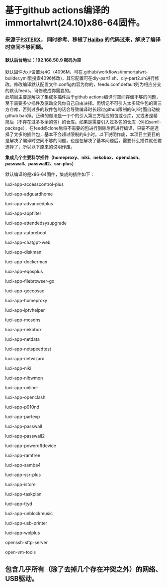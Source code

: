 <h1>基于github actions编译的immortalwrt(24.10)x86-64固件。</h1>
<h3>来源于<a href='https://github.com/P3TERX/Actions-OpenWrt' target='_blank'>P3TERX</a>， 同时参考、移植了<a href='https://github.com/haiibo/OpenWrt' target='_blank'>Haiibo</a> 的代码过来，解决了编译时空间不够问题。</h3>

<h4>默认后台地址：192.168.50.9  密码为空</h4>

<div>默认固件大小设置为4G（4096M，可在.github/workflows/immortalwrt-builder.yml里搜索4096修改)，其它配置可在diy-part1.sh、diy-part2.sh进行修改。修改编译默认配置文件.config内容为你的，feeds.conf.default则为相应分支的默认feeds，可修改成你需要的。</div>

<div>此项目主要是解决了集成多插件后于github actions编译时空间存储不够的问题，至于需要多少插件及驱动全凭你自己自由决择。但切记不可引入太多软件包的第三方仓库，否则过多的软件包的话会导致编译时长超过github限制的6小时而自动被github ban掉。正确的做法是一个个的引入第三方相应的包或仓库，又或者是精简后（不存在过多多余的包）的仓库。如果是需要引入过多包的仓库（例如samll-package），在feed或clone后将不需要的包进行删除后再进行编译，只要不是选择了太多的插件包，基本不会超过限制的6小时。以下说明作废，本项目主要目的是解决了编译时空间不够的问题，也是在解决了基本问题后，需要什么插件就任君选择了，所以以下原来的说明作废。</div>

<strong class='text-decoration:line-through;'>集成几个主要科学插件（homeproxy、niki、nekobox、openclash、passwall、passwall2、ssr-plus）</strong>
<div class='text-decoration:line-through;'>默认编译的是x86-64固件，集成的插件如下：</div>
<p class='text-decoration:line-through;'>luci-app-accesscontrol-plus</p>
<p class='text-decoration:line-through;'>luci-app-adguardhome</p>
<p class='text-decoration:line-through;'>luci-app-advancedplus </p>
<p class='text-decoration:line-through;'>luci-app-appfilter</p>
<p class='text-decoration:line-through;'>luci-app-attendedsysupgrade</p>
<p class='text-decoration:line-through;'>luci-app-autoreboot</p>
<p class='text-decoration:line-through;'>luci-app-chatgpt-web</p>
<p class='text-decoration:line-through;'>luci-app-diskman</p>
<p class='text-decoration:line-through;'>luci-app-dockerman</p>
<p class='text-decoration:line-through;'>luci-app-eqosplus</p>
<p class='text-decoration:line-through;'>luci-app-filebrowser-go</p>
<p class='text-decoration:line-through;'>luci-app-gecoosac</p>
<p class='text-decoration:line-through;'>luci-app-homeproxy</p>
<p class='text-decoration:line-through;'>luci-app-iptvhelper</p>
<p class='text-decoration:line-through;'>luci-app-mosdns</p>
<p class='text-decoration:line-through;'>luci-app-nekobox</p>
<p class='text-decoration:line-through;'>luci-app-netdata</p>
<p class='text-decoration:line-through;'>luci-app-netspeedtest</p>
<p class='text-decoration:line-through;'>luci-app-netwizard</p>
<p class='text-decoration:line-through;'>luci-app-niki</p>
<p class='text-decoration:line-through;'>luci-app-nlbwmon</p>
<p class='text-decoration:line-through;'>luci-app-onliner</p>
<p class='text-decoration:line-through;'>luci-app-openclash</p>
<p class='text-decoration:line-through;'>luci-app-p910nd</p>
<p class='text-decoration:line-through;'>luci-app-partexp</p>
<p class='text-decoration:line-through;'>luci-app-passwall</p>
<p class='text-decoration:line-through;'>luci-app-passwall2</p>
<p class='text-decoration:line-through;'>luci-app-poweroffdevice</p>
<p class='text-decoration:line-through;'>luci-app-ramfree</p>
<p class='text-decoration:line-through;'>luci-app-samba4</p>
<p class='text-decoration:line-through;'>luci-app-ssr-plus</p>
<p class='text-decoration:line-through;'>luci-app-istore</p>
<p class='text-decoration:line-through;'>luci-app-taskplan</p>
<p class='text-decoration:line-through;'>luci-app-ttyd</p>
<p class='text-decoration:line-through;'>luci-app-unblockmusic</p>
<p class='text-decoration:line-through;'>luci-app-usb-printer</p>
<p class='text-decoration:line-through;'>luci-app-wolplus</p>
<p class='text-decoration:line-through;'>openssh-sftp-server</p>
<p class='text-decoration:line-through;'>open-vm-tools</p>

<h2 class='text-decoration:line-through;'>包含几乎所有（除了去掉几个存在冲突之外）的网络、USB驱动。</h2>

